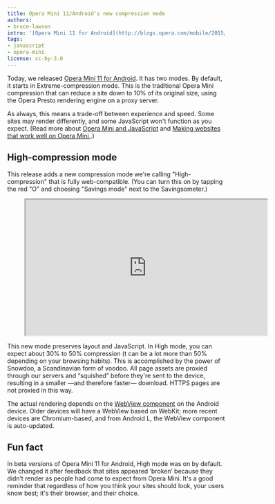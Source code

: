 ```yaml
---
title: Opera Mini 11/Android's new compression mode
authors:
- bruce-lawson
intro: '[Opera Mini 11 for Android](http://blogs.opera.com/mobile/2015/09/choose-high-or-extreme-savings-new-opera-mini-android/) was released today with a new compression mode that preserves web fonts, layout and JavaScript. Learn more!'
tags:
- javascript
- opera-mini
license: cc-by-3.0
---
```


Today, we released [Opera Mini 11 for Android](http://blogs.opera.com/mobile/2015/09/choose-high-or-extreme-savings-new-opera-mini-android/). It has two modes. By default, it starts in Extreme-compression mode. This is the traditional Opera Mini compression that can reduce a site down to 10% of its original size, using the Opera Presto rendering engine on a proxy server. 

As always, this means a trade-off between experience and speed. Some sites may render differently, and some JavaScript won't function as you expect. (Read more about [Opera Mini and JavaScript](https://dev.opera.com/articles/opera-mini-and-javascript/) and [Making websites that work well on Opera Mini
](https://dev.opera.com/articles/making-sites-work-opera-mini/).)

## High-compression mode

This release adds a new compression mode we're calling "High-compression" that is fully web-compatible. (You can turn this on by tapping the red "O" and choosing "Savings mode" next to the Savingsometer.)


<figure block="figure">
	<iframe elem="media" width="560" height="315" src="https://www.youtube.com/embed/NHVz5KLqEnI" allowfullscreen></iframe>
</figure>

This new mode preserves layout and JavaScript. In High mode, you can expect about 30% to 50% compression (t can be a lot more than 50% depending on your browsing habits). This is accomplished by the power of Snowdoo, a Scandinavian form of voodoo. All page assets are proxied through our servers and “squished” before they're sent to the device, resulting in a smaller —and therefore faster— download. HTTPS pages are not proxied in this way. 

The actual rendering depends on the  [WebView component](https://developer.chrome.com/multidevice/webview/overview) on the Android device. Older devices will have a WebView based on WebKit; more recent devices are Chromium-based, and from Android L, the WebView component is auto-updated.

## Fun fact

In beta versions of Opera Mini 11 for Android, High mode was on by default. We changed it after feedback that sites appeared ‘broken’ because they didn’t render as people had come to expect from Opera Mini. It's a good reminder that regardless of how you think your sites should look, your users know best; it's their browser, and their choice.
